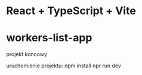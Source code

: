 # React + TypeScript + Vite

# workers-list-app

projekt koncowy

uruchomienie projektu:
npm install
npr run dev
